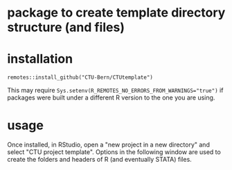 
# package to create template directory structure (and files)


# installation

`remotes::install_github("CTU-Bern/CTUtemplate")`

This may require `Sys.setenv(R_REMOTES_NO_ERRORS_FROM_WARNINGS="true")` if packages were built under a different R version to the one you are using.

# usage

Once installed, in RStudio, open a "new project in a new directory" and select "CTU project template". Options in the following window are used to create the folders and headers of R (and eventually STATA) files.

